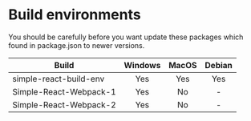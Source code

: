 # Build environments
You should be carefully before you want update these packages which found in package.json to newer versions.

|Build|Windows|MacOS|Debian|
|---|:---:|:---:|:---:|
|simple-react-build-env|Yes|Yes|Yes|
|Simple-React-Webpack-1|Yes|No|-|
|Simple-React-Webpack-2|Yes|No|-|